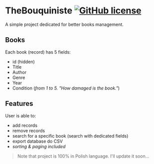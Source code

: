 # TheBouquiniste [![GitHub license](https://img.shields.io/github/license/RooTender/TheBouquiniste)](https://github.com/RooTender/TheBouquiniste/blob/master/LICENSE)
A simple project dedicated for better books management.

## Books
Each book (record) has 5 fields:

- id (hidden)
- Title
- Author
- Genre
- Year
- Condition (*from 1 to 5. "How damaged is the book."*)

## Features
User is able to:

- add records
- remove records
- search for a specific book (search with dedicated fields)
- export database do CSV
- *sorting & paging included*

> Note that project is 100% in Polish language. I'll update it soon...
